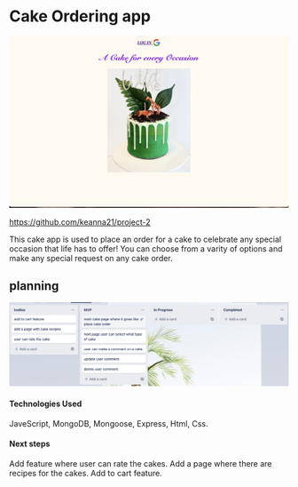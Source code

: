 # Cake Ordering app

<img src="./public/images/cake.png" alt="trello" title='cake'>

https://github.com/keanna21/project-2

This cake app is used to place an order for a cake to celebrate any special occasion that life has to offer! You can choose from a varity of options and make any special request on any cake order.


## planning

<img src="./public/images/trello.png" alt="trello" title='Trello'>



#### Technologies Used
JaveScript, MongoDB, Mongoose, Express, Html, Css.

#### Next steps
Add feature where user can rate the cakes.
Add a page where there are recipes for the cakes.
Add to cart feature.
